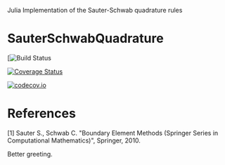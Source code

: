 Julia Implementation of the Sauter-Schwab quadrature rules

# SauterSchwabQuadrature

[![Build Status](https://travis-ci.org/ga96tik/SauterSchwabQuadrature.jl.svg?branch=master)

[![Coverage Status](https://coveralls.io/repos/krcools/SauterSchwabQuadrature.jl/badge.svg?branch=master&service=github)](https://coveralls.io/github/krcools/SauterSchwabQuadrature.jl?branch=master)

[![codecov.io](http://codecov.io/github/krcools/SauterSchwabQuadrature.jl/coverage.svg?branch=master)](http://codecov.io/github/krcools/SauterSchwabQuadrature.jl?branch=master)

# References

[1] Sauter S., Schwab C. "Boundary Element Methods (Springer Series in Computational Mathematics)",  Springer, 2010.


Better greeting.
